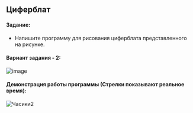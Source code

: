 ## Циферблат

#### Задание:
- Напишите программу для рисования циферблата представленного на рисунке.

#### Вариант задания - 2:

![image](https://user-images.githubusercontent.com/90133237/226110066-fb3ebcd9-5ff1-4845-8911-41d5bf6dad1c.png)

#### Демонстрация работы программы (Стрелки показывают реальное время):

![Часики2](https://user-images.githubusercontent.com/90133237/226110089-cb4d5497-13aa-4c80-9f76-d402f9e9603b.gif)
